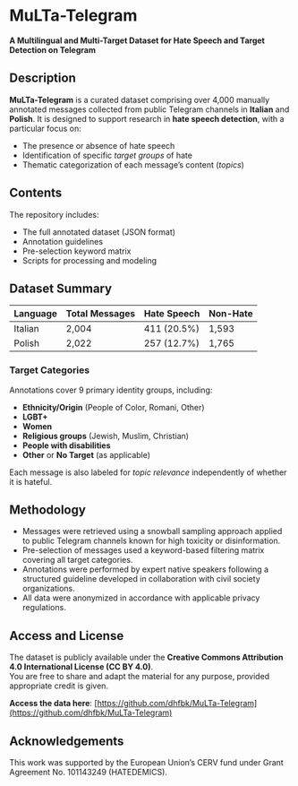 # MuLTa-Telegram  
**A Multilingual and Multi-Target Dataset for Hate Speech and Target Detection on Telegram**

## Description

**MuLTa-Telegram** is a curated dataset comprising over 4,000 manually annotated messages collected from public Telegram channels in **Italian** and **Polish**. It is designed to support research in **hate speech detection**, with a particular focus on:
- The presence or absence of hate speech
- Identification of specific *target groups* of hate
- Thematic categorization of each message’s content (*topics*)

## Contents

The repository includes:
- The full annotated dataset (JSON format)
- Annotation guidelines
- Pre-selection keyword matrix
- Scripts for processing and modeling

## Dataset Summary

| Language | Total Messages | Hate Speech | Non-Hate |
|----------|----------------|-------------|-----------|
| Italian  | 2,004          | 411 (20.5%) | 1,593     |
| Polish   | 2,022          | 257 (12.7%) | 1,765     |

### Target Categories
Annotations cover 9 primary identity groups, including:
- **Ethnicity/Origin** (People of Color, Romani, Other)
- **LGBT+**
- **Women**
- **Religious groups** (Jewish, Muslim, Christian)
- **People with disabilities**
- **Other** or **No Target** (as applicable)

Each message is also labeled for *topic relevance* independently of whether it is hateful.

## Methodology

- Messages were retrieved using a snowball sampling approach applied to public Telegram channels known for high toxicity or disinformation.
- Pre-selection of messages used a keyword-based filtering matrix covering all target categories.
- Annotations were performed by expert native speakers following a structured guideline developed in collaboration with civil society organizations.
- All data were anonymized in accordance with applicable privacy regulations.


## Access and License

The dataset is publicly available under the **Creative Commons Attribution 4.0 International License (CC BY 4.0)**.  
You are free to share and adapt the material for any purpose, provided appropriate credit is given.

**Access the data here**: [https://github.com/dhfbk/MuLTa-Telegram](https://github.com/dhfbk/MuLTa-Telegram)


## Acknowledgements

This work was supported by the European Union’s CERV fund under Grant Agreement No. 101143249 (HATEDEMICS).
